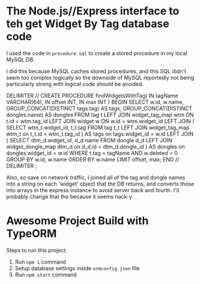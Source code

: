 # The Node.js//Express interface to teh get Widget By Tag database code

I used the code in `procedure.sql` to create a stored procedure in my local MySQL DB.

I did this because MySQL caches stored procedures, and this SQL didn't seem too complex logically so the downside of MySQL reportedly not being particularly strong with logical code should be avoided.

  DELIMITER //
  CREATE PROCEDURE findWidgetsWithTag(
    IN tagName VARCHAR(64),
    IN offset INT,
    IN max INT
  )
  BEGIN
    SELECT
      w.id,
      w.name,
      GROUP_CONCAT(DISTINCT tags.tag) AS tags,
      GROUP_CONCAT(DISTINCT dongles.name) AS dongles
    FROM
      tag t
      LEFT JOIN widget_tag_map wtm ON t.id = wtm.tag_id
      LEFT JOIN widget w ON w.id = wtm.widget_id
      LEFT JOIN (
        SELECT
          wtm_t.widget_id,
          t_t.tag
        FROM
          tag t_t
          LEFT JOIN widget_tag_map wtm_t on t_t.id = wtm_t.tag_id
      ) AS tags on tags.widget_id = w.id
      LEFT JOIN (
        SELECT
          dtm_d.widget_id,
          d_d.name
        FROM
          dongle d_d
          LEFT JOIN widget_dongle_map dtm_d on d_d.id = dtm_d.dongle_id
      ) AS dongles on dongles.widget_id = w.id
    WHERE
      t.tag = tagName AND w.deleted = 0
    GROUP BY
      w.id, w.name
    ORDER BY
      w.name
    LIMIT offset, max;
  END //
  DELIMITER ;

Also, so save on network traffic, I joined all of the tag and dongle names into a string on each 'widget' object that the DB returns, and converts those into arrays in the express instance to avoid server back and fourth. I'll probably change that tho because it seems hack-y

# Awesome Project Build with TypeORM

Steps to run this project:

1. Run `npm i` command
2. Setup database settings inside `ormconfig.json` file
3. Run `npm start` command
